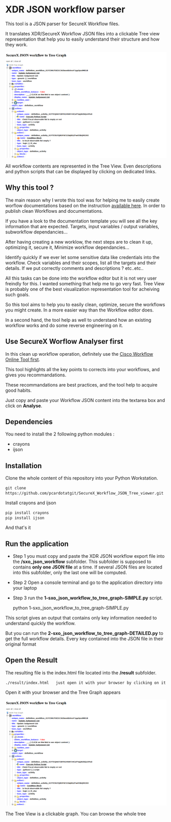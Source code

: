 # XDR JSON workflow parser

This tool is a JSON parser for SecureX Workflow files.

It translates XDR/SecureX Workflow JSON files into a clickable Tree view representation that help you to easily understand their structure and how they work.

![](./images/img1.png)

All workflow contents are represented in the Tree View. Even descriptions and python scripts that can be displayed by clicking on dedicated links. 

## Why this tool ?

The main reason why I wrote this tool was for helping me to easily create worflow documentations based on the instruction [available here](https://ciscosecurity.github.io/sxo-05-security-workflows/content-quality/documentation-template). In order to publish clean Workflows and documentations.

If you have a look to the documentation template you will see all the key information that are expected. Targets, input variables / output variables, subworkflow dependancies...

After having creating a new worklow, the next steps are to clean it up, optimizing it, secure it, Minimize workflow dependancies... 

Identify quickly if we ever let some sensitive data like credentials into the workflow. Check variables and their scopes, list all the targets and their details. If we put correctly comments and descriptions ? etc..etc..

All this tasks can be done into the workflow editor but it is not very user freindly for this. I wanted something that help me to go very fast. Tree View is probably one of the best visualization representation tool for acheiving such goals.

So this tool aims to help you to easily clean, optimize, secure the workflows you might create. In a more easier way than the Workflow editor does.

In a second hand, the tool help as well to understand how an existing workflow works and do some reverse engineering on it.

## Use SecureX Worflow Analyser first

In this clean up workflow operation, definitely use the [Cisco Workflow Online Tool first](https://ciscosecurity.github.io/sxo-05-security-workflows/analyzer).

This tool highlights all the key points to corrects into your workflows, and gives you recommandations.

These recommandations are best practices, and the tool help to acquire good habits.

Just copy and paste your Workflow JSON content into the textarea box and click on **Analyse**.


## Dependencies

You need to install the 2 following python modules :

- crayons
- ijson

## Installation

Clone the whole content of this repository into your Python Workstation.

    git clone https://github.com/pcardotatgit/SecureX_Workflow_JSON_Tree_viewer.git

Install crayons and ijson 

    pip install crayons
    pip install ijson

And that's it

## Run the application


- Step 1 you must copy and paste the XDR JSON workflow export file into the  **/sxo_json_workflow** subfolder. This subfolder is supposed to contains **only one JSON file** at a time. If several JSON files are located into this subfolder, only the last one will be computed.
- Step 2 Open a console terminal and go to the application directory into your laptop
- Step 3 run the **1-sxo_json_workflow_to_tree_graph-SIMPLE.py** script.

    python 1-sxo_json_workflow_to_tree_graph-SIMPLE.py
    
This script gives an output that contains only key information needed to understand quickly the workflow.

But you can run the **2-sxo_json_workflow_to_tree_graph-DETAILED.py** to get the full workflow details. Every key contained into the JSON file in their original format

## Open the Result

The resulting file is the index.html file located into the **/result** subfolder.

    ./result/index.html   just open it with your browser by clicking on it

Open it with your browser and the Tree Graph appears

![](./images/img1.png)

The Tree View is a clickable graph. You can browse the whole tree

